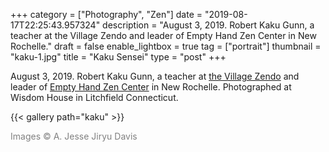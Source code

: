 +++
category = ["Photography", "Zen"]
date = "2019-08-17T22:25:43.957324"
description = "August 3, 2019. Robert Kaku Gunn, a teacher at the Village Zendo and leader of Empty Hand Zen Center in New Rochelle."
draft = false
enable_lightbox = true
tag = ["portrait"]
thumbnail = "kaku-1.jpg"
title = "Kaku Sensei"
type = "post"
+++

August 3, 2019. Robert Kaku Gunn, a teacher at [the Village Zendo](https://villagezendo.org) and leader of [Empty Hand Zen Center](https://emptyhandzen.org/) in New Rochelle. Photographed at Wisdom House in Litchfield Connecticut.

{{< gallery path="kaku" >}}

<span style="color: gray">Images &copy; A. Jesse Jiryu Davis</span>
